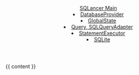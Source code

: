 <head-bottom>
  <link rel="stylesheet" href="{{baseUrl}}/stylesheets/main.css">
</head-bottom>

<header sticky>
  <navbar type="dark">
    <a slot="brand" href="{{baseUrl}}/index.html" title="Home" class="navbar-brand">SQLancer Main</a>
    <li><a href="{{baseUrl}}/databaseProvider.md" class="nav-link">DatabaseProvider</a></li>
    <li><a href="{{baseUrl}}/globalState.md" class="nav-link">GlobalState</a></li>
    <li><a href="{{baseUrl}}/query.md" class="nav-link">Query, SQLQueryAdapter</a></li>
    <li><a href="{{baseUrl}}/statementExecutor.md" class="nav-link">StatementExecutor</a></li>
    <li><a href="{{baseUrl}}/SQLite.md" class="nav-link">SQLite</a></li>
  </navbar>
</header>

<div id="flex-body">
  <div id="content-wrapper">
    {{ content }}
  </div>
  <nav id="page-nav">
    <div class="nav-component slim-scroll">
      <page-nav />
    </div>
  </nav>
  <scroll-top-button></scroll-top-button>
</div>


